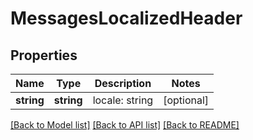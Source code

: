 # MessagesLocalizedHeader

## Properties
Name | Type | Description | Notes
------------ | ------------- | ------------- | -------------
**string** | **string** | locale: string | [optional] 

[[Back to Model list]](../../README.md#documentation-for-models) [[Back to API list]](../../README.md#documentation-for-api-endpoints) [[Back to README]](../../README.md)

